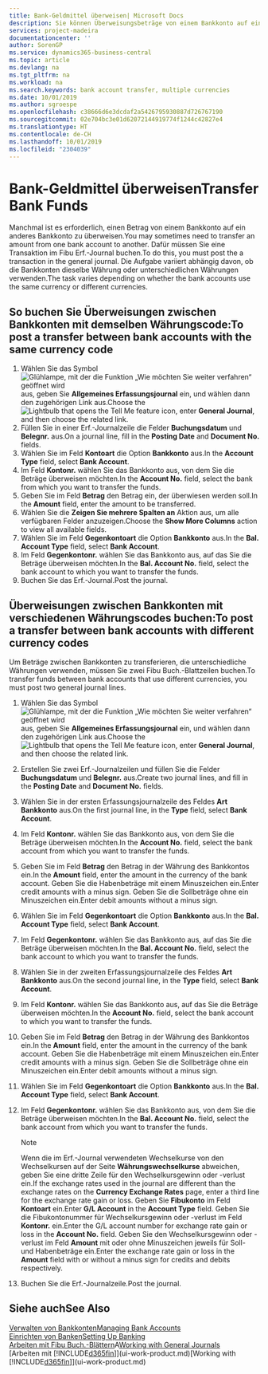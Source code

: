 ```yaml
---
title: Bank-Geldmittel überweisen| Microsoft Docs
description: Sie können Überweisungsbeträge von einem Bankkonto auf ein anders übertragen, einschliesslich verschiedene Währungen, indem Sie die Transaktion im Fibu Erf.-Journal buchen.
services: project-madeira
documentationcenter: ''
author: SorenGP
ms.service: dynamics365-business-central
ms.topic: article
ms.devlang: na
ms.tgt_pltfrm: na
ms.workload: na
ms.search.keywords: bank account transfer, multiple currencies
ms.date: 10/01/2019
ms.author: sgroespe
ms.openlocfilehash: c38666d6e3dcdaf2a5426795930887d726767190
ms.sourcegitcommit: 02e704bc3e01d62072144919774f1244c42827e4
ms.translationtype: HT
ms.contentlocale: de-CH
ms.lasthandoff: 10/01/2019
ms.locfileid: "2304039"
---
```

# <a name="transfer-bank-funds"></a><span data-ttu-id="f833f-103">Bank-Geldmittel überweisen</span><span class="sxs-lookup"><span data-stu-id="f833f-103">Transfer Bank Funds</span></span>
<span data-ttu-id="f833f-104">Manchmal ist es erforderlich, einen Betrag von einem Bankkonto auf ein anderes Bankkonto zu überweisen.</span><span class="sxs-lookup"><span data-stu-id="f833f-104">You may sometimes need to transfer an amount from one bank account to another.</span></span> <span data-ttu-id="f833f-105">Dafür müssen Sie eine Transaktion im Fibu Erf.-Journal buchen.</span><span class="sxs-lookup"><span data-stu-id="f833f-105">To do this, you must post the a transaction in the general journal.</span></span> <span data-ttu-id="f833f-106">Die Aufgabe variiert abhängig davon, ob die Bankkonten dieselbe Währung oder unterschiedlichen Währungen verwenden.</span><span class="sxs-lookup"><span data-stu-id="f833f-106">The task varies depending on whether the bank accounts use the same currency or different currencies.</span></span>

## <a name="to-post-a-transfer-between-bank-accounts-with-the-same-currency-code"></a><span data-ttu-id="f833f-107">So buchen Sie Überweisungen zwischen Bankkonten mit demselben Währungscode:</span><span class="sxs-lookup"><span data-stu-id="f833f-107">To post a transfer between bank accounts with the same currency code</span></span>
1. <span data-ttu-id="f833f-108">Wählen Sie das Symbol ![Glühlampe, mit der die Funktion „Wie möchten Sie weiter verfahren“ geöffnet wird](media/ui-search/search_small.png "Wie möchten Sie weiter verfahren?") aus, geben Sie **Allgemeines Erfassungsjournal** ein, und wählen dann den zugehörigen Link aus.</span><span class="sxs-lookup"><span data-stu-id="f833f-108">Choose the ![Lightbulb that opens the Tell Me feature](media/ui-search/search_small.png "Tell me what you want to do") icon, enter **General Journal**, and then choose the related link.</span></span>
2. <span data-ttu-id="f833f-109">Füllen Sie in einer Erf.-Journalzeile die Felder **Buchungsdatum** und **Belegnr.** aus.</span><span class="sxs-lookup"><span data-stu-id="f833f-109">On a journal line, fill in the **Posting Date** and **Document No.** fields.</span></span>
3. <span data-ttu-id="f833f-110">Wählen Sie im Feld **Kontoart** die Option **Bankkonto** aus.</span><span class="sxs-lookup"><span data-stu-id="f833f-110">In the **Account Type** field, select **Bank Account**.</span></span>
4. <span data-ttu-id="f833f-111">Im Feld **Kontonr.** wählen Sie das Bankkonto aus, von dem Sie die Beträge überweisen möchten.</span><span class="sxs-lookup"><span data-stu-id="f833f-111">In the **Account No.** field, select the bank from which you want to transfer the funds.</span></span>
5. <span data-ttu-id="f833f-112">Geben Sie im Feld **Betrag** den Betrag ein, der überwiesen werden soll.</span><span class="sxs-lookup"><span data-stu-id="f833f-112">In the **Amount** field, enter the amount to be transferred.</span></span>
6. <span data-ttu-id="f833f-113">Wählen Sie die **Zeigen Sie mehrere Spalten an** Aktion aus, um alle verfügbaren Felder anzuzeigen.</span><span class="sxs-lookup"><span data-stu-id="f833f-113">Choose the **Show More Columns** action to view all available fields.</span></span>
7. <span data-ttu-id="f833f-114">Wählen Sie im Feld **Gegenkontoart** die Option **Bankkonto** aus.</span><span class="sxs-lookup"><span data-stu-id="f833f-114">In the **Bal. Account Type** field, select **Bank Account**.</span></span>
8. <span data-ttu-id="f833f-115">Im Feld **Gegenkontonr.** wählen Sie das Bankkonto aus, auf das Sie die Beträge überweisen möchten.</span><span class="sxs-lookup"><span data-stu-id="f833f-115">In the **Bal. Account No.** field, select the bank account to which you want to transfer the funds.</span></span>
9. <span data-ttu-id="f833f-116">Buchen Sie das Erf.-Journal.</span><span class="sxs-lookup"><span data-stu-id="f833f-116">Post the journal.</span></span>

## <a name="to-post-a-transfer-between-bank-accounts-with-different-currency-codes"></a><span data-ttu-id="f833f-117">Überweisungen zwischen Bankkonten mit verschiedenen Währungscodes buchen:</span><span class="sxs-lookup"><span data-stu-id="f833f-117">To post a transfer between bank accounts with different currency codes</span></span>
<span data-ttu-id="f833f-118">Um Beträge zwischen Bankkonten zu transferieren, die unterschiedliche Währungen verwenden, müssen Sie zwei Fibu Buch.-Blattzeilen buchen.</span><span class="sxs-lookup"><span data-stu-id="f833f-118">To transfer funds between bank accounts that use different currencies, you must post two general journal lines.</span></span>

1. <span data-ttu-id="f833f-119">Wählen Sie das Symbol ![Glühlampe, mit der die Funktion „Wie möchten Sie weiter verfahren“ geöffnet wird](media/ui-search/search_small.png "Wie möchten Sie weiter verfahren?") aus, geben Sie **Allgemeines Erfassungsjournal** ein, und wählen dann den zugehörigen Link aus.</span><span class="sxs-lookup"><span data-stu-id="f833f-119">Choose the ![Lightbulb that opens the Tell Me feature](media/ui-search/search_small.png "Tell me what you want to do") icon, enter **General Journal**, and then choose the related link.</span></span>
2. <span data-ttu-id="f833f-120">Erstellen Sie zwei Erf.-Journalzeilen und füllen Sie die Felder **Buchungsdatum** und **Belegnr.** aus.</span><span class="sxs-lookup"><span data-stu-id="f833f-120">Create two journal lines, and fill in the **Posting Date** and **Document No.** fields.</span></span>
3. <span data-ttu-id="f833f-121">Wählen Sie in der ersten Erfassungsjournalzeile des Feldes **Art** **Bankkonto** aus.</span><span class="sxs-lookup"><span data-stu-id="f833f-121">On the first journal line, in the **Type** field, select **Bank Account**.</span></span>
4. <span data-ttu-id="f833f-122">Im Feld **Kontonr.** wählen Sie das Bankkonto aus, von dem Sie die Beträge überweisen möchten.</span><span class="sxs-lookup"><span data-stu-id="f833f-122">In the **Account No.** field, select the bank account from which you want to transfer the funds.</span></span>
5. <span data-ttu-id="f833f-123">Geben Sie im Feld **Betrag** den Betrag in der Währung des Bankkontos ein.</span><span class="sxs-lookup"><span data-stu-id="f833f-123">In the **Amount** field, enter the amount in the currency of the bank account.</span></span> <span data-ttu-id="f833f-124">Geben Sie die Habenbeträge mit einem Minuszeichen ein.</span><span class="sxs-lookup"><span data-stu-id="f833f-124">Enter credit amounts with a minus sign.</span></span> <span data-ttu-id="f833f-125">Geben Sie die Sollbeträge ohne ein Minuszeichen ein.</span><span class="sxs-lookup"><span data-stu-id="f833f-125">Enter debit amounts without a minus sign.</span></span>
6. <span data-ttu-id="f833f-126">Wählen Sie im Feld **Gegenkontoart** die Option **Bankkonto** aus.</span><span class="sxs-lookup"><span data-stu-id="f833f-126">In the **Bal. Account Type** field, select **Bank Account**.</span></span>
7. <span data-ttu-id="f833f-127">Im Feld **Gegenkontonr.** wählen Sie das Bankkonto aus, auf das Sie die Beträge überweisen möchten.</span><span class="sxs-lookup"><span data-stu-id="f833f-127">In the **Bal. Account No.** field, select the bank account to which you want to transfer the funds.</span></span>
8. <span data-ttu-id="f833f-128">Wählen Sie in der zweiten Erfassungsjournalzeile des Feldes **Art** **Bankkonto** aus.</span><span class="sxs-lookup"><span data-stu-id="f833f-128">On the second journal line, in the **Type** field, select **Bank Account**.</span></span>
9. <span data-ttu-id="f833f-129">Im Feld **Kontonr.** wählen Sie das Bankkonto aus, auf das Sie die Beträge überweisen möchten.</span><span class="sxs-lookup"><span data-stu-id="f833f-129">In the **Account No.** field, select the bank account to which you want to transfer the funds.</span></span>
10. <span data-ttu-id="f833f-130">Geben Sie im Feld **Betrag** den Betrag in der Währung des Bankkontos ein.</span><span class="sxs-lookup"><span data-stu-id="f833f-130">In the **Amount** field, enter the amount in the currency of the bank account.</span></span> <span data-ttu-id="f833f-131">Geben Sie die Habenbeträge mit einem Minuszeichen ein.</span><span class="sxs-lookup"><span data-stu-id="f833f-131">Enter credit amounts with a minus sign.</span></span> <span data-ttu-id="f833f-132">Geben Sie die Sollbeträge ohne ein Minuszeichen ein.</span><span class="sxs-lookup"><span data-stu-id="f833f-132">Enter debit amounts without a minus sign.</span></span>
11. <span data-ttu-id="f833f-133">Wählen Sie im Feld **Gegenkontoart** die Option **Bankkonto** aus.</span><span class="sxs-lookup"><span data-stu-id="f833f-133">In the **Bal. Account Type** field, select **Bank Account**.</span></span>  
12. <span data-ttu-id="f833f-134">Im Feld **Gegenkontonr.** wählen Sie das Bankkonto aus, von dem Sie die Beträge überweisen möchten.</span><span class="sxs-lookup"><span data-stu-id="f833f-134">In the **Bal. Account No.** field, select the bank account from which you want to transfer the funds.</span></span>

    > [!NOTE]  
    > <span data-ttu-id="f833f-135">Wenn die im Erf.-Journal verwendeten Wechselkurse von den Wechselkursen auf der Seite **Währungswechselkurse** abweichen, geben Sie eine dritte Zeile für den Wechselkursgewinn oder -verlust ein.</span><span class="sxs-lookup"><span data-stu-id="f833f-135">If the exchange rates used in the journal are different than the exchange rates on the **Currency Exchange Rates** page, enter a third line for the exchange rate gain or loss.</span></span> <span data-ttu-id="f833f-136">Geben Sie **Fibukonto** im Feld **Kontoart** ein.</span><span class="sxs-lookup"><span data-stu-id="f833f-136">Enter **G/L Account** in the **Account Type** field.</span></span> <span data-ttu-id="f833f-137">Geben Sie die Fibukontonummer für Wechselkursgewinn oder -verlust im Feld **Kontonr.** ein.</span><span class="sxs-lookup"><span data-stu-id="f833f-137">Enter the G/L account number for exchange rate gain or loss in the **Account No.** field.</span></span> <span data-ttu-id="f833f-138">Geben Sie den Wechselkursgewinn oder - verlust im Feld **Amount** mit oder ohne Minuszeichen jeweils für Soll- und Habenbeträge ein.</span><span class="sxs-lookup"><span data-stu-id="f833f-138">Enter the exchange rate gain or loss in the **Amount** field with or without a minus sign for credits and debits respectively.</span></span>
13. <span data-ttu-id="f833f-139">Buchen Sie die Erf.-Journalzeile.</span><span class="sxs-lookup"><span data-stu-id="f833f-139">Post the journal.</span></span>

## <a name="see-also"></a><span data-ttu-id="f833f-140">Siehe auch</span><span class="sxs-lookup"><span data-stu-id="f833f-140">See Also</span></span>
[<span data-ttu-id="f833f-141">Verwalten von Bankkonten</span><span class="sxs-lookup"><span data-stu-id="f833f-141">Managing Bank Accounts</span></span>](bank-manage-bank-accounts.md)  
[<span data-ttu-id="f833f-142">Einrichten von Banken</span><span class="sxs-lookup"><span data-stu-id="f833f-142">Setting Up Banking</span></span>](bank-setup-banking.md)  
<span data-ttu-id="f833f-143">[Arbeiten mit Fibu Buch.-Blättern](ui-work-general-journals.md)A</span><span class="sxs-lookup"><span data-stu-id="f833f-143">[Working with General Journals](ui-work-general-journals.md)</span></span>  
<span data-ttu-id="f833f-144">[Arbeiten mit [!INCLUDE[d365fin](includes/d365fin_md.md)]](ui-work-product.md)</span><span class="sxs-lookup"><span data-stu-id="f833f-144">[Working with [!INCLUDE[d365fin](includes/d365fin_md.md)]](ui-work-product.md)</span></span>
